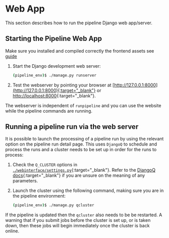 # Web App

This section describes how to run the pipeline Django web app/server.

## Starting the Pipeline Web App

Make sure you installed and compiled correctly the frontend assets see [guide](../quickstart/installation.md#front-end-assets-quickstart)

1. Start the Django development web server:

    ```bash
    (pipeline_env)$ ./manage.py runserver
    ```

2. Test the webserver by pointing your browser at [http://127.0.0.1:8000](http://127.0.0.1:8000){:target="_blank"} or [http://localhost:8000](http://localhost:8000){:target="_blank"}.

The webserver is independent of `runpipeline` and you can use the website while the pipeline commands are running.

## Running a pipeline run via the web server

It is possible to launch the processing of a pipeline run by using the relevant option on the pipeline run detail page. This uses `DjangoQ` to schedule and process the runs and a cluster needs to be set up in order for the runs to process:

1. Check the `Q_CLUSTER` options in [`./webinterface/settings.py`](https://github.com/askap-vast/vast-pipeline/blob/master/webinterface/settings.py){:target="_blank"}. Refer to the [DjangoQ docs](https://django-q.readthedocs.io/en/latest/index.html){:target="_blank"} if you are unsure on the meaning of any parameters.

2. Launch the cluster using the following command, making sure you are in the pipeline environment:

    ```bash
    (pipeline_env)$ ./manage.py qcluster
    ```

If the pipeline is updated then the `qcluster` also needs to be be restarted.
A warning that if you submit jobs before the cluster is set up, or is taken down, then these jobs will begin immediately once the cluster is back online.
